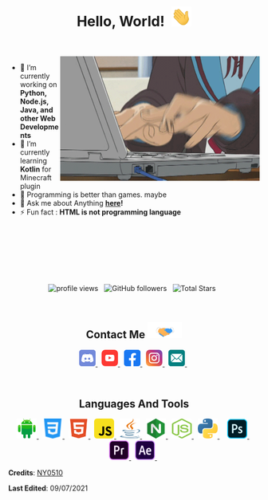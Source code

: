 <h1 align="center">
  Hello, World!&nbsp;
  <img src="Hi.gif" width="40px" />
</h1>

<br/>
<br/>
<img align="right" height="250" width="400" alt="GIF" src="Programming.gif">

- 🔭 I’m currently working on **Python, Node.js, Java, and other Web Developments**
- 🌱 I’m currently learning **Kotlin** for Minecraft plugin
- 🤔 Programming is better than games. maybe
- 💬 Ask me about Anything **[here](https://github.com/namnyang/namnyang/issues/1)!**
- ⚡ Fun fact : **HTML is not programming language**

<br/>
<br/>
<br/>
<br/>
<br/>
<br/>

<p align="center">
<!--   <img src="https://gpvc.arturio.dev/ny0510" alt="profile views"> &nbsp; -->
  <img src="https://komarev.com/ghpvc/?username=ny0510&label=Profile%20Views&color=4BC51D&style=flat" alt="profile views" /> &nbsp;
  <img alt="GitHub followers" src="https://img.shields.io/github/followers/ny0510?label=Followers&style=social"> &nbsp;
  <img src="https://img.shields.io/github/stars/ny0510?label=Stars" alt="Total Stars"> &nbsp;
</p>

<br/>

<div align="center">
  <h2>
    Contact Me
    <img src="Handshake.gif" height="32px" style="max-width:100%;">
  </h2>

<!--   <a target="_blank" href="https://discord.com/users/690148325604720660"><img src="https://img.shields.io/badge/Discord-7289DA?style=for-the-badge&logoColor=white&logo=Discord" alt="Discord"/></a>&nbsp;
  <a href="mailto:namnyang0510@gmail.com"><img src="https://img.shields.io/badge/Gmail-EA4335?style=for-the-badge&logoColor=white&logo=Gmail" alt="Gmail"/></a>&nbsp; -->
  <a href="https://discord.com/users/690148325604720660" target="_blank"> <img src="icons/discord.svg" alt="discord" width="33" height="33"/> </a> &nbsp;
  <a href="https://www.youtube.com/channel/UCbPHBnYHcUYcWfpIEtn60WA" target="_blank"> <img src="icons/youtube.svg" alt="youtube" width="33" height="33"/> </a> &nbsp;
  <a href="https://www.facebook.com/namnyang0510" target="_blank"> <img src="icons/facebook.svg" alt="facebook" width="33" height="33"/> </a> &nbsp;
  <a href="https://www.instagram.com/nyny0510_/" target="_blank"> <img src="icons/instagram.svg" alt="instagram" width="33" height="33"/> </a> &nbsp;
  <a href="mailto:namnyang0510@gmail.com" target="_blank"> <img src="icons/email.svg" alt="email" width="33" height="33"/> </a> &nbsp;
</div>

<br/>

<h2 align="center">Languages And Tools</h2>
<p align="center">
  <a href="https://developer.android.com" target="_blank"> <img src="icons/android.svg" alt="android" width="40" height="40"/> </a> &nbsp;
  <a href="https://www.w3schools.com/css/" target="_blank"> <img src="icons/css.svg" alt="css3" width="40" height="40"/> </a> &nbsp;
  <a href="https://www.w3.org/html/" target="_blank"> <img src="icons/html-5.svg" alt="html5" width="40" height="40"/> </a> &nbsp;
  <a href="https://developer.mozilla.org/en-US/docs/Web/JavaScript" target="_blank"> <img src="icons/javascript.svg" alt="javascript" width="40" height="40"/> </a> &nbsp;
  <a href="https://www.java.com" target="_blank"> <img src="icons/java.svg" alt="java" width="40" height="40"/> </a> &nbsp;
  <a href="https://www.nginx.com/" target="_blank"> <img src="icons/nginx.svg" alt="nginx" width="40" height="40"/> </a> &nbsp;
  <a href="https://nodejs.org" target="_blank"> <img src="icons/nodejs.svg" alt="nodejs" width="40" height="40"/> </a> &nbsp;
  <a href="https://www.python.org" target="_blank"> <img src="icons/python.svg" alt="python" width="40" height="40"/> </a> &nbsp; &nbsp;
  <a href="https://www.photoshop.com/" target="_blank"> <img src="icons/adobe-photoshop.svg" alt="photoshop" width="40" height="40"/> </a> &nbsp;
  <a href="https://www.adobe.com/products/premiere" target="_blank"> <img src="icons/adobe-premiere-pro.svg" alt="premiere" width="40" height="40"/> </a> &nbsp;
  <a href="https://www.adobe.com/products/aftereffect" target="_blank"> <img src="icons/adobe-after-effects.svg" alt="aftereffect" width="40" height="40"/> </a> &nbsp;
</p>


**Credits**: [NY0510](https://github.com/NY0510/)

**Last Edited**: 09/07/2021

